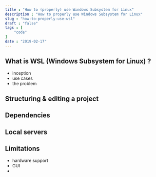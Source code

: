 ```yaml
---
title : "How to (properly) use Windows Subsystem for Linux"
description : "How to properly use Windows Subsystem for Linux"
slug : "how-to-properly-use-wsl"
draft : "false"
tags : [
    "code"
]
date : "2019-02-17"
---
```


## What is WSL (Windows Subsystem for Linux) ?
- inception
- use cases
- the problem

## Structuring & editing a project

## Dependencies

## Local servers

## Limitations
- hardware support
- GUI
- 
